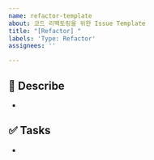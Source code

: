 ```yaml
---
name: refactor-template
about: 코드 리팩토링을 위한 Issue Template
title: "[Refactor] "
labels: 'Type: Refactor'
assignees: ''

---
```


## 🔨 Describe

-

## ✅ Tasks

-
